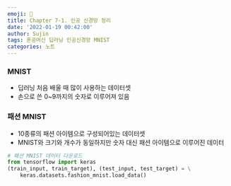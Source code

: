 ```yaml
---
emoji: 📝
title: Chapter 7-1. 인공 신경망 정리
date: '2022-01-19 00:42:00'
author: Sujin
tags: 혼공머신 딥러닝 인공신경망 MNIST
categories: 노트
---
```


### MNIST

- 딥러닝 처음 배울 때 많이 사용하는 데이터셋
- 손으로 쓴 0~9까지의 숫자로 이루어져 있음

### 패션 MNIST

- 10종류의 패션 아이템으로 구성되어있는 데이터셋
- MNIST와 크기와 개수가 동일하지만 숫자 대신 패션 아이템으로 이루어진 데이터

```python
# 패션 MNIST 데이터 다운로드
from tensorflow import keras
(train_input, train_target), (test_input, test_target) = \
    keras.datasets.fashion_mnist.load_data()
```